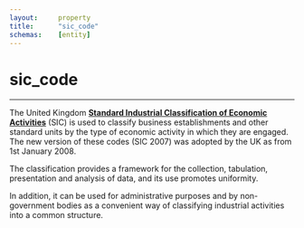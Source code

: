 ```yaml
---
layout:		property
title:		"sic_code"
schemas:	[entity]
---
```


# sic_code

---

The United Kingdom [**Standard Industrial Classification of Economic Activities**][siccode2007] (SIC) is used to classify business establishments and other standard units by the type of economic activity in which they are engaged. The new version of these codes (SIC 2007) was adopted by the UK as from 1st January 2008.

The classification provides a framework for the collection, tabulation, presentation and analysis of data, and its use promotes uniformity.

In addition, it can be used for administrative purposes and by non-government bodies as a convenient way of classifying industrial activities into a common structure.

[siccode2007]: http://www.ons.gov.uk/methodology/classificationsandstandards/ukstandardindustrialclassificationofeconomicactivities/uksic2007
